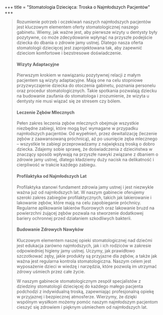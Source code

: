 +++
title = "Stomatologia Dziecięca: Troska o Najmłodszych Pacjentów"
+++


>Rozumienie potrzeb i oczekiwań naszych najmłodszych pacjentów jest kluczowym elementem oferty stomatologicznej naszego gabinetu. Wiemy, jak ważne jest, aby pierwsze wizyty u dentysty były pozytywne, co może zdecydowanie wpłynąć na przyszłe podejście dziecka do dbania o zdrowie jamy ustnej. Dlatego nasza oferta stomatologii dziecięcej jest zaprojektowana tak, aby zapewnić dzieciom komfortowe i bezstresowe doświadczenie.
>
>#### Wizyty Adaptacyjne
>Pierwszym krokiem w nawiązaniu pozytywnej relacji z małym pacjentem są wizyty adaptacyjne. Mają one na celu stopniowe przyzwyczajenie dziecka do otoczenia gabinetu, poznania personelu oraz procedur stomatologicznych. Takie spotkania pozwalają dziecku na budowanie zaufania do stomatologa i zrozumienie, że wizyta u dentysty nie musi wiązać się ze stresem czy bólem.
>
>#### Leczenie Zębów Mlecznych
>Pełen zakres leczenia zębów mlecznych obejmuje wszystkie niezbędne zabiegi, które mogą być wymagane w przypadku najmłodszych pacjentów. Od wypełnień, przez dewitalizację (leczenie zębów z zaawansowaną próchnicą), aż po usunięcie zęba mlecznego – wszystkie te zabiegi przeprowadzamy z największą troską o dobro dziecka. Zdajemy sobie sprawę, że doświadczenia z dzieciństwa w znaczący sposób wpływają na przyszłe nawyki związane z dbaniem o zdrowie jamy ustnej, dlatego kładziemy duży nacisk na delikatność i cierpliwość w trakcie każdego zabiegu.
>
>#### Profilaktyka od Najmłodszych Lat
>Profilaktyka stanowi fundament zdrowia jamy ustnej i jest niezwykle ważna już od najmłodszych lat. W naszym gabinecie oferujemy szeroki zakres zabiegów profilaktycznych, takich jak lakierowanie i lakowanie zębów, które mają na celu zapobieganie próchnicy. Regularne aplikowanie lakierów fluorowych oraz lakowanie bruzd na powierzchni żującej zębów pozwala na stworzenie dodatkowej bariery ochronnej przed działaniem szkodliwych bakterii.
>
>#### Budowanie Zdrowych Nawyków
>Kluczowym elementem naszej opieki stomatologicznej nad dziećmi jest edukacja zarówno najmłodszych, jak i ich rodziców w zakresie odpowiedniej higieny jamy ustnej. Uczymy, jak prawidłowo szczotkować zęby, jakie produkty są przyjazne dla zębów, a także jak ważna jest regularna kontrola stomatologiczna. Naszym celem jest wyposażenie dzieci w wiedzę i narzędzia, które pozwolą im utrzymać zdrowy uśmiech przez całe życie.
>
>W naszym gabinecie stomatologicznym zespół specjalistów z dziedziny stomatologii dziecięcej do każdego małego pacjenta podchodzi z indywidualną troską, zapewniając profesjonalną opiekę w przyjaznej i bezpiecznej atmosferze. Wierzymy, że dzięki wspólnym wysiłkom możemy pomóc naszym najmłodszym pacjentom cieszyć się zdrowiem i pięknym uśmiechem od najmłodszych lat.
